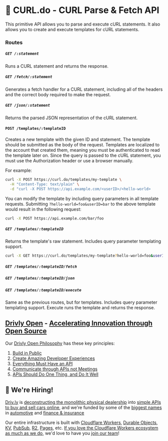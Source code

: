 # 🌠 CURL.do - CURL Parse & Fetch API

This primitive API allows you to parse and execute cURL statements. It also allows you to create and execute templates for cURL statements.

### Routes
##### `GET /:statement`
Runs a CURL statement and returns the response.

##### `GET /fetch/:statement`
Generates a fetch handler for a CURL statement, including all of the headers and the correct body required to make the request.

##### `GET /json/:statement`
Returns the parsed JSON representation of the cURL statement.

#### `POST /templates/:templateID`
Creates a new template with the given ID and statement. The template should be submitted as the body of the request.
Templates are localized to the account that created them, meaning you must be authenticated to read the template later on.
Since the query is passed to the cURL statement, you must use the Authorization header or use a browser manually.  

For example:

```bash
curl -X POST https://curl.do/templates/my-template \
  -H "Content-Type: text/plain" \
  -d "curl -X POST https://api.example.com/<userID>/<hello-world>
```

You can modify the template by including query parameters in all template requests. Submitting `?hello-world=foo&userID=bar` to the above template would result in the following request:

```bash
curl -X POST https://api.example.com/bar/foo
```

##### `GET /templates/:templateID`
Returns the template's raw statement. Includes query parameter templating support.

```bash
curl -X GET https://curl.do/templates/my-template?hello-world=foo&userID=bar
```

##### `GET /templates/:templateID/fetch`
##### `GET /templates/:templateID/json`
##### `GET /templates/:templateID/execute`
Same as the previous routes, but for templates. Includes query parameter templating support. Execute runs the template and returns the response.

## [Drivly Open](https://driv.ly/open) - [Accelerating Innovation through Open Source](https://blog.driv.ly/accelerating-innovation-through-open-source)

Our [Drivly Open Philosophy](https://philosophy.do) has these key principles:

1. [Build in Public](https://driv.ly/open/build-in-public)
2. [Create Amazing Developer Experiences](https://driv.ly/open/amazing-developer-experiences)
3. [Everything Must Have an API](https://driv.ly/open/everything-must-have-an-api)
4. [Communicate through APIs not Meetings](https://driv.ly/open/communicate-through-apis-not-meetings)
5. [APIs Should Do One Thing, and Do It Well](https://driv.ly/open/apis-do-one-thing)


##  🚀 We're Hiring!

[Driv.ly](https://driv.ly) is [deconstructing the monolithic physical dealership](https://blog.driv.ly/deconstructing-the-monolithic-physical-dealership) into [simple APIs to buy and sell cars online](https://driv.ly), and we're funded by some of the [biggest names](https://twitter.com/TurnerNovak) in [automotive](https://fontinalis.com/team/#bill-ford) and [finance & insurance](https://www.detroit.vc)

Our entire infrastructure is built with [Cloudflare Workers](https://workers.do), [Durable Objects](https://durable.objects.do), [KV](https://kv.cf), [PubSub](https://pubsub.do), [R2](https://r2.do.cf), [Pages](https://pages.do), etc.  [If you love the Cloudflare Workers ecosystem as much as we do](https://driv.ly/loves/workers), we'd love to have you [join our team](https://careers.do/apply)!



